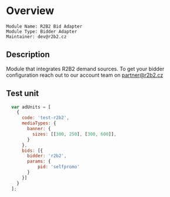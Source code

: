 # Overview

```
Module Name: R2B2 Bid Adapter
Module Type: Bidder Adapter
Maintainer: dev@r2b2.cz
```

## Description

Module that integrates R2B2 demand sources. To get your bidder configuration reach out to our account team on partner@r2b2.cz



## Test unit

```javascript
  var adUnits = [
    {
      code: 'test-r2b2',
      mediaTypes: {
        banner: {
          sizes: [[300, 250], [300, 600]],
        }
      },
      bids: [{
        bidder: 'r2b2',
        params: {
            pid: 'selfpromo'
        }
      }]
    }
  ];
```
